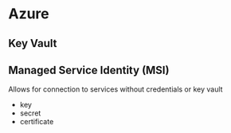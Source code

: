 # Azure

## Key Vault

## Managed Service Identity (MSI)

Allows for connection to services without credentials or key vault

* key
* secret
* certificate